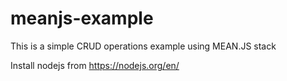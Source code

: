 # meanjs-example
This is a simple CRUD operations example using MEAN.JS stack

Install nodejs from https://nodejs.org/en/
